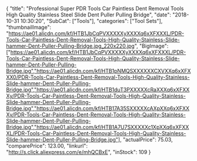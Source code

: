 {
	"title": "Professional Super PDR Tools Car Paintless Dent Removal Tools High Quality Stainless Steel Slide Dent Puller Pulling Bridge",
	"date": "2018-10-31 10:30:20",
	"SubCat": ["Tools"],
	"categories": ["Tool Sets"],
	"thumbnailImage": "https://ae01.alicdn.com/kf/HTB1JbCqPVXXXXXyXXXXq6xXFXXXL/PDR-Tools-Car-Paintless-Dent-Removal-Tools-High-Quality-Stainless-Slide-hammer-Dent-Puller-Pulling-Bridge.jpg_220x220.jpg",
	"BigImage": ["https://ae01.alicdn.com/kf/HTB1JbCqPVXXXXXyXXXXq6xXFXXXL/PDR-Tools-Car-Paintless-Dent-Removal-Tools-High-Quality-Stainless-Slide-hammer-Dent-Puller-Pulling-Bridge.jpg","https://ae01.alicdn.com/kf/HTB1pNMQSXXXXXXCXVXXq6xXFXXX0/PDR-Tools-Car-Paintless-Dent-Removal-Tools-High-Quality-Stainless-Slide-hammer-Dent-Puller-Pulling-Bridge.jpg","https://ae01.alicdn.com/kf/HTB1duT3PXXXXXcRaXXXq6xXFXXXy/PDR-Tools-Car-Paintless-Dent-Removal-Tools-High-Quality-Stainless-Slide-hammer-Dent-Puller-Pulling-Bridge.jpg","https://ae01.alicdn.com/kf/HTB17A35SXXXXXcAXpXXq6xXFXXXv/PDR-Tools-Car-Paintless-Dent-Removal-Tools-High-Quality-Stainless-Slide-hammer-Dent-Puller-Pulling-Bridge.jpg","https://ae01.alicdn.com/kf/HTB1A7U7SXXXXXc1XpXXq6xXFXXXL/PDR-Tools-Car-Paintless-Dent-Removal-Tools-High-Quality-Stainless-Slide-hammer-Dent-Puller-Pulling-Bridge.jpg"],
	"actualPrice": 75.03,
	"comparePrice": 123.00,
	"linkurl": "http://s.click.aliexpress.com/e/mhQCBxE",
	"inStock": 109
}

